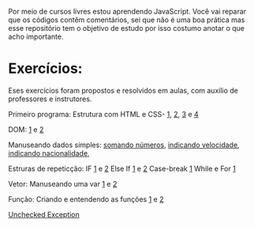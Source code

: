 Por meio de cursos livres estou aprendendo JavaScript.
Você vai reparar que os códigos contêm comentários, sei que não é uma boa prática mas esse repositório tem o objetivo de estudo por isso costumo anotar o que acho importante.

# **Exercícios:**
Eses exercícios foram propostos e resolvidos em aulas, com auxílio de professores e instrutores.

Primeiro programa:
Estrutura com HTML e CSS- [1](https://github.com/thaisconto/JavaScript/blob/main/Exerc%C3%ADcios/ex003.html), [2](https://github.com/thaisconto/JavaScript/blob/main/Exerc%C3%ADcios/ex004.html), [3](https://github.com/thaisconto/JavaScript/blob/main/Exerc%C3%ADcios/ex01.html) e [4](https://github.com/thaisconto/JavaScript/blob/main/Exerc%C3%ADcios/ex02.html)

DOM: [1](https://github.com/thaisconto/JavaScript/blob/main/Exerc%C3%ADcios/ex005.html) e [2](https://github.com/thaisconto/JavaScript/blob/main/Exerc%C3%ADcios/ex006.html)

Manuseando dados simples: [somando números](https://github.com/thaisconto/JavaScript/blob/main/Exerc%C3%ADcios/ex007.html), [indicando velocidade](https://github.com/thaisconto/JavaScript/blob/main/Exerc%C3%ADcios/ex008.js), [indicando nacionalidade](https://github.com/thaisconto/JavaScript/blob/main/Exerc%C3%ADcios/ex009.js), 

Estruras de repeticção:
IF [1](https://github.com/thaisconto/JavaScript/blob/main/Exerc%C3%ADcios/ex010.html) e [2](https://github.com/thaisconto/JavaScript/blob/main/Exerc%C3%ADcios/ex011.html)
Else If [1](https://github.com/thaisconto/JavaScript/blob/main/Exerc%C3%ADcios/ex012.js) e [2](https://github.com/thaisconto/JavaScript/blob/main/Exerc%C3%ADcios/ex013.js)
Case-break [1](https://github.com/thaisconto/JavaScript/blob/main/Exerc%C3%ADcios/ex014.js)
While e For [1](https://github.com/thaisconto/JavaScript/blob/main/Exerc%C3%ADcios/ex015.js)

Vetor:
Manuseando uma var [1](https://github.com/thaisconto/JavaScript/blob/main/Exerc%C3%ADcios/ex016.js) e [2](https://github.com/thaisconto/JavaScript/blob/main/Exerc%C3%ADcios/ex019.js)

Função:
Criando e entendendo as funções [1](https://github.com/thaisconto/JavaScript/blob/main/Exerc%C3%ADcios/ex017.js) e [2](https://github.com/thaisconto/JavaScript/blob/main/Exerc%C3%ADcios/ex018.js)



[Unchecked Exception](https://github.com/thaisconto/Bootcamp-QA/blob/main/UncheckedException.java)




